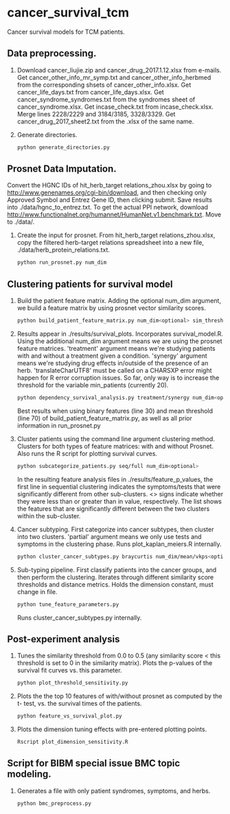 # cancer_survival_tcm
Cancer survival models for TCM patients.


## Data preprocessing.

1.  Download cancer_liujie.zip and cancer_drug_2017.1.12.xlsx from e-mails.
    Get cancer_other_info_mr_symp.txt and cancer_other_info_herbmed from the
    corresponding shsets of cancer_other_info.xlsx.
    Get cancer_life_days.txt from cancer_life_days.xlsx.
    Get cancer_syndrome_syndromes.txt from the syndromes sheet of cancer_syndrome.xlsx.
    Get incase_check.txt from incase_check.xlsx. Merge lines 2228/2229 and 3184/3185, 3328/3329.
    Get cancer_drug_2017_sheet2.txt from the .xlsx of the same name.

2.  Generate directories.
    
    ```bash
    python generate_directories.py
    ```

## Prosnet Data Imputation.
Convert the HGNC IDs of hit_herb_target relations_zhou.xlsx by going to
http://www.genenames.org/cgi-bin/download, and then checking only Approved Symbol and Entrez Gene ID, then clicking submit. Save results into ./data/hgnc_to_entrez.txt.
To get the actual PPI network, download http://www.functionalnet.org/humannet/HumanNet.v1.benchmark.txt. Move to ./data/.

1.  Create the input for prosnet. From hit_herb_target relations_zhou.xlsx, 
    copy the filtered herb-target relations spreadsheet into a new file,
    ./data/herb_protein_relations.txt.

    ```bash
    python run_prosnet.py num_dim
    ```

## Clustering patients for survival model
1.  Build the patient feature matrix. Adding the optional num_dim argument, we
    build a feature matrix by using prosnet vector similarity scores.

    ```bash
    python build_patient_feature_matrix.py num_dim<optional> sim_thresh<optional>
    ```

2.  Results appear in ./results/survival_plots. Incorporates survival_model.R.
    Using the additional num_dim argument means we are using the prosnet
    feature matrices. 'treatment' argument means we're studying patients with
    and without a treatment given a condition. 'synergy' argument means we're
    studying drug effects in/outside of the presence of an herb.
    'translateCharUTF8' must be called on a CHARSXP error might happen for
    R error corruption issues. So far, only way is to increase the threshold
    for the variable min_patients (currently 20).

    ```bash
    python dependency_survival_analysis.py treatment/synergy num_dim<optional>
    ```

    Best results when using binary features (line 30) and mean threshold (line 70) of build_patient_feature_matrix.py, as well as all prior information in run_prosnet.py

3.  Cluster patients using the command line argument clustering method. Clusters
    for both types of feature matrices: with and without Prosnet. Also runs the
    R script for plotting survival curves.
    
    ```bash
    python subcategorize_patients.py seq/full num_dim<optional>
    ```

    In the resulting feature analysis files in ./results/feature_p_values,
    the first line in sequential clustering indicates the symptoms/tests that
    were significantly different from other sub-clusters. <> signs indicate
    whether they were less than or greater than in value, respectively. The
    list shows the features that are significantly different between the two
    clusters within the sub-cluster.

4.  Cancer subtyping. First categorize into cancer subtypes, then cluster into
    two clusters. 'partial' argument means we only use tests and symptoms in the
    clustering phase. Runs plot_kaplan_meiers.R internally.

    ```bash
    python cluster_cancer_subtypes.py braycurtis num_dim/mean/vkps<optional> partial<optional>
    ```

5.  Sub-typing pipeline. First classify patients into the cancer groups, and then
    perform the clustering. Iterates through different similarity score thresholds
    and distance metrics. Holds the dimension constant, must change in file.

    ```bash
    python tune_feature_parameters.py
    ```
    Runs cluster_cancer_subtypes.py internally.

## Post-experiment analysis

1.  Tunes the similarity threshold from 0.0 to 0.5 (any similarity score < this
    threshold is set to 0 in the similarity matrix). Plots the p-values of the
    survival fit curves vs. this parameter.

    ```bash
    python plot_threshold_sensitivity.py
    ```

2.  Plots the the top 10 features of with/without prosnet as computed by the t-
    test, vs. the survival times of the patients.

    ```bash
    python feature_vs_survival_plot.py
    ```

3.  Plots the dimension tuning effects with pre-entered plotting points.

    ```bash
    Rscript plot_dimension_sensitivity.R
    ```

## Script for BIBM special issue BMC topic modeling.

1.  Generates a file with only patient syndromes, symptoms, and herbs.
    ```bash
    python bmc_preprocess.py
    ```